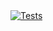 <a href="https://github.com/SENERGY-Platform/timescale-wrapper/actions/workflows/tests.yml" rel="nofollow">
    <img src="https://github.com/SENERGY-Platform/timescale-wrapper/actions/workflows/tests.yml/badge.svg" alt="Tests" />
</a>